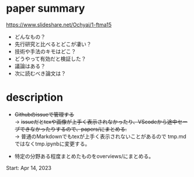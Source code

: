 # paper summary

https://www.slideshare.net/Ochyai/1-ftma15

* どんなもの？
* 先行研究と比べるとどこが凄い？
* 技術や手法のキモはどこ？
* どうやって有効だと検証した？
* 議論はある？
* 次に読むべき論文は？


# description
* ~~Githubのissueで管理する~~  
-> ~~issueだとtexや画像が上手く表示されなかったり、VScodeから途中セーブできなかったりするので、papers/にまとめる.~~  
-> 普通のMarkdownでもtexが上手く表示されないことがあるので tmp.mdではなくtmp.ipynbに変更する。

* 特定の分野ある程度まとめたものをoverviews/にまとめる。

Start: Apr 14, 2023
